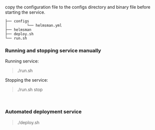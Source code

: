 
copy the configuration file to the configs directory and binary file before starting the service.

```
├── configs
│         └── helmsman.yml
├── helmsman
├── deploy.sh
└── run.sh
```

### Running and stopping service manually

Running service:

> ./run.sh

Stopping the service:

> ./run.sh stop

<br>

### Automated deployment service

> ./deploy.sh
